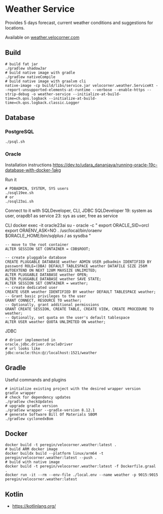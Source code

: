 # Weather Service
Provides 5 days forecast, current weather conditions and suggestions for locations.

Available on [weather.velocorner.com](https://weather.velocorner.com)


## Build
```shell
# build fat jar
./gradlew shadowJar
# build native image with gradle
./gradlew nativeCompile
# build native image with graalvm cli
native-image -cp build/libs/service.jar velocorner.weather.ServiceKt --report-unsupported-elements-at-runtime --verbose --enable-https --strip-debug -o weather-service --initialize-at-build-time=ch.qos.logback --initialize-at-build-time=ch.qos.logback.classic.Logger
```

## Database
### PostgreSQL
```shell
./psql.sh
```
### Oracle
Installation instructions
https://dev.to/udara_dananjaya/running-oracle-19c-database-with-docker-1akg

Run it
```shell
# PDBADMIN, SYSTEM, SYS users
./osql19ee.sh
# or 
./osql23ai.sh
```

Connect to it with SQLDeveloper, CLI, JDBC
SQLDeveloper
19: system as user, orapdb1 as service
23: sys as user, free as service

CLI
docker exec -it oracle23ai su - oracle -c "
export ORACLE_SID=orcl
export ORAENV_ASK=NO
. /usr/local/bin/oraenv
\$ORACLE_HOME/bin/sqlplus / as sysdba
"

```shell
-- move to the root container 
ALTER SESSION SET CONTAINER = CDB$ROOT;

-- create pluggable database
CREATE PLUGGABLE DATABASE weather ADMIN USER pdbadmin IDENTIFIED BY password ROLE=(DBA) DEFAULT TABLESPACE weather DATAFILE SIZE 256M AUTOEXTEND ON NEXT 128M MAXSIZE UNLIMITED;
ALTER PLUGGABLE DATABASE weather OPEN;
ALTER PLUGGABLE DATABASE weather SAVE STATE;
ALTER SESSION SET CONTAINER = weather;
-- create dedicated user
CREATE USER weather IDENTIFIED BY weather DEFAULT TABLESPACE weather;
-- Grant basic privileges to the user
GRANT CONNECT, RESOURCE TO weather;
-- Optionally, grant additional permissions
GRANT CREATE SESSION, CREATE TABLE, CREATE VIEW, CREATE PROCEDURE TO weather;
-- Optionally, set quota on the user's default tablespace
ALTER USER weather QUOTA UNLIMITED ON weather;
```
JDBC
```shell
# driver implemented in
oracle.jdbc.driver.OracleDriver
# url looks like
jdbc:oracle:thin:@//localhost:1521/weather
```

## Gradle
Useful commands and plugins
```shell
# initialize existing project with the desired wrapper version
gradle wrapper
# check for dependency updates
./gradlew checkUpdates
# upgrade gradle version
./gradlew wrapper --gradle-version 8.12.1
# generate Software Bill Of Materials SBOM
./gradlew cyclonedxBom
```

## Docker
```shell
docker build -t peregin/velocorner.weather:latest .
# build ARM docker image
docker buildx build --platform linux/arm64 -t peregin/velocorner.weather:latest --push .
# build with native image
docker build -t peregin/velocorner.weather:latest -f Dockerfile.graal .
docker run -it --rm --env-file ./local.env --name weather -p 9015:9015 peregin/velocorner.weather:latest
```

## Kotlin
- https://kotlinlang.org/